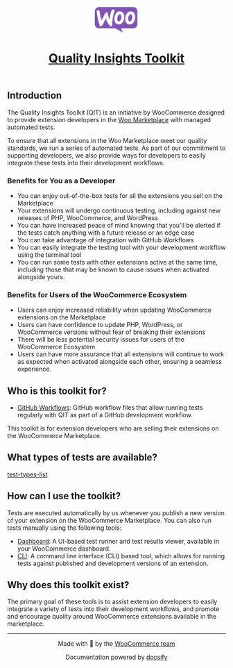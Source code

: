 <header id="qit" class="mobile">
    <a href="/" data-nosearch>
      <img src="_media/logo-woocommerce.svg" width="100">
      <h1>Quality Insights Toolkit</h1>
    </a>
</header>

## Introduction <!-- {docsify-ignore} -->

The Quality Insights Toolkit (QIT) is an initiative by WooCommerce designed to provide extension developers in the [Woo Marketplace](https://woocommerce.com/products/) with managed automated tests.

To ensure that all extensions in the Woo Marketplace meet our quality standards, we run a series of automated tests. As part of our commitment to supporting developers, we also provide ways for developers to easily integrate these tests into their development workflows.

### Benefits for You as a Developer <!-- {docsify-ignore} -->
- You can enjoy out-of-the-box tests for all the extensions you sell on the Marketplace
- Your extensions will undergo continuous testing, including against new releases of PHP, WooCommerce, and WordPress
- You can have increased peace of mind knowing that you'll be alerted if the tests catch anything with a future release or an edge case
- You can take advantage of integration with GitHub Workflows
- You can easily integrate the testing tool with your development workflow using the terminal tool
- You can run some tests with other extensions active at the same time, including those that may be known to cause issues when activated alongside yours.

### Benefits for Users of the WooCommerce Ecosystem <!-- {docsify-ignore} -->
- Users can enjoy increased reliability when updating WooCommerce extensions on the Marketplace
- Users can have confidence to update PHP, WordPress, or WooCommerce versions without fear of breaking their extensions
- There will be less potential security issues for users of the WooCommerce Ecosystem
- Users can have more assurance that all extensions will continue to work as expected when activated alongside each other, ensuring a seamless experience.

## Who is this toolkit for? <!-- {docsify-ignore} -->
- [GitHub Workflows](workflows/getting-started.md): GitHub workflow files that allow running tests regularly with QIT as part of a GitHub development workflow.

This toolkit is for extension developers who are selling their extensions on the WooCommerce Marketplace.

## What types of tests are available? <!-- {docsify-ignore} -->

[test-types-list](test-types-list.md ':include')

## How can I use the toolkit? <!-- {docsify-ignore} -->

Tests are executed automatically by us whenever you publish a new version of your extension on the WooCommerce Marketplace. You can also run tests manually using the following tools:

- [Dashboard](dashboard/getting-started.md): A UI-based test runner and test results viewer, available in your WooCommerce dashboard.
- [CLI](cli/getting-started.md): A command line interface (CLI) based tool, which allows for running tests against published and development versions of an extension.

## Why does this toolkit exist? <!-- {docsify-ignore} -->

The primary goal of these tools is to assist extension developers to easily integrate a variety of tests into their development workflows, and promote and encourage quality around WooCommerce extensions available in the marketplace.

---

<p align="center">Made with 💜 by the <a href="https://woocommerce.github.io/">WooCommerce team</a></p>

<p align="center">Documentation powered by <a href="https://docsify.js.org/">docsify</a></p>
